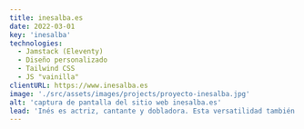 ```yaml
---
title: inesalba.es
date: 2022-03-01
key: 'inesalba'
technologies:
  - Jamstack (Eleventy)
  - Diseño personalizado
  - Tailwind CSS
  - JS "vainilla"
clientURL: https://www.inesalba.es
image: './src/assets/images/projects/proyecto-inesalba.jpg'
alt: 'captura de pantalla del sitio web inesalba.es'
lead: 'Inés es actriz, cantante y dobladora. Esta versatilidad también debería estar representada en el sitio web. Al mismo tiempo, debe reflejar la capacidad de cambio de la actriz, por lo que tiene una estructura clara y sencilla. Inés es una persona alegre y positiva, es fácil trabajar con ella. Esto también se capta con pequeños acentos y colores lúdicos. '
---
```

